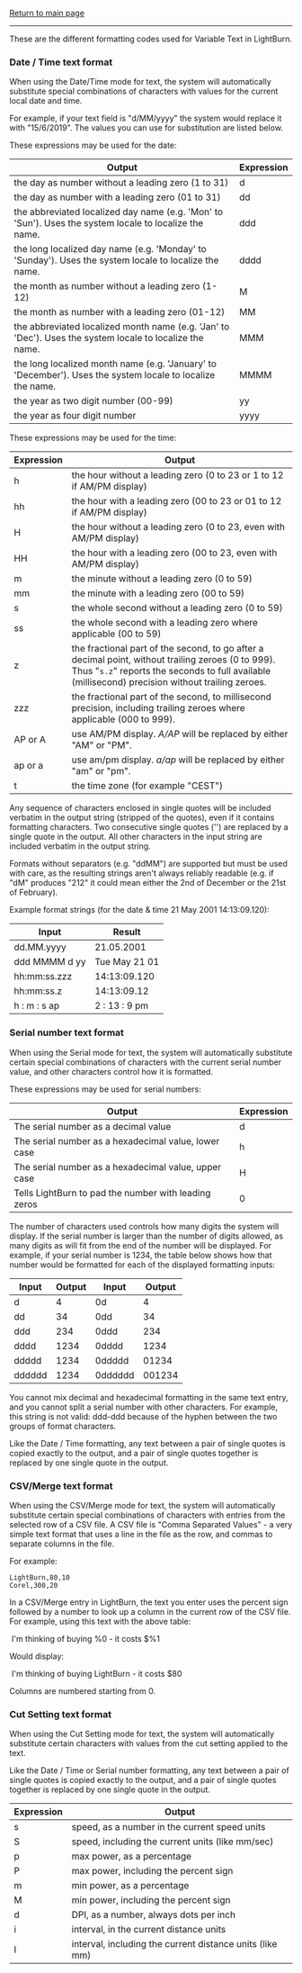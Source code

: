 [Return to main page](README.md)

------

<a name="VariableTextFormat"></a>

These are the different formatting codes used for Variable Text in LightBurn.

### Date / Time text format

When using the Date/Time mode for text, the system will automatically substitute special combinations of characters with values for the current local date and time.

For example, if your text field is "d/MM/yyyy" the system would replace it with "15/6/2019". The values you can use for substitution are listed below.

These expressions may be used for the date:

| Output                                                       | Expression |
| ------------------------------------------------------------ | ---------- |
| the day as number without a leading zero (1 to 31)           | d          |
| the day as number with a leading zero (01 to 31)             | dd         |
| the abbreviated localized day name (e.g. 'Mon' to 'Sun'). Uses the system locale to localize the name. | ddd        |
| the long localized day name (e.g. 'Monday' to 'Sunday'). Uses the system locale to localize the name. | dddd       |
| the month as number without a leading zero (1-12)            | M          |
| the month as number with a leading zero (01-12)              | MM         |
| the abbreviated localized month name (e.g. 'Jan' to 'Dec'). Uses the system locale to localize the name. | MMM        |
| the long localized month name (e.g. 'January' to 'December'). Uses the system locale to localize the name. | MMMM       |
| the year as two digit number (00-99)                         | yy         |
| the year as four digit number                                | yyyy       |

These expressions may be used for the time:

| Expression | Output                                                       |
| ---------- | ------------------------------------------------------------ |
| h          | the hour without a leading zero (0 to 23 or 1 to 12 if AM/PM display) |
| hh         | the hour with a leading zero (00 to 23 or 01 to 12 if AM/PM display) |
| H          | the hour without a leading zero (0 to 23, even with AM/PM display) |
| HH         | the hour with a leading zero (00 to 23, even with AM/PM display) |
| m          | the minute without a leading zero (0 to 59)                  |
| mm         | the minute with a leading zero (00 to 59)                    |
| s          | the whole second without a leading zero (0 to 59)            |
| ss         | the whole second with a leading zero where applicable (00 to 59) |
| z          | the fractional part of the second, to go after a decimal point, without trailing zeroes (0 to 999). Thus "`s.z`" reports the seconds to full available (millisecond) precision without trailing zeroes. |
| zzz        | the fractional part of the second, to millisecond precision, including trailing zeroes where applicable (000 to 999). |
| AP or A    | use AM/PM display. *A/AP* will be replaced by either "AM" or "PM". |
| ap or a    | use am/pm display. *a/ap* will be replaced by either "am" or "pm". |
| t          | the time zone (for example "CEST")                           |

Any sequence of characters enclosed in single quotes will be included verbatim in the output string (stripped of the quotes), even if it contains formatting characters. Two consecutive single quotes ('') are replaced by a single quote in the output. All other characters in the input string are included verbatim in the output string.

Formats without separators (e.g. "ddMM") are supported but must be used with care, as the resulting strings aren't always reliably readable (e.g. if "dM" produces "212" it could mean either the 2nd of December or the 21st of February).

Example format strings (for the date & time 21 May 2001 14:13:09.120):

| Input         | Result        |
| ------------- | ------------- |
| dd.MM.yyyy    | 21.05.2001    |
| ddd MMMM d yy | Tue May 21 01 |
| hh:mm:ss.zzz  | 14:13:09.120  |
| hh:mm:ss.z    | 14:13:09.12   |
| h​ : m : s ap  | 2 : 13 : 9 pm |



### Serial number text format

When using the Serial mode for text, the system will automatically substitute certain special combinations of characters with the current serial number value, and other characters control how it is formatted.

These expressions may be used for serial numbers:

| Output                                               | Expression |
| ---------------------------------------------------- | ---------- |
| The serial number as a decimal value                 | d          |
| The serial number as a hexadecimal value, lower case | h          |
| The serial number as a hexadecimal value, upper case | H          |
| Tells LightBurn to pad the number with leading zeros | 0          |

The number of characters used controls how many digits the system will display.  If the serial number is larger than the number of digits allowed, as many digits as will fit from the end of the number will be displayed.  For example, if your serial number is 1234, the table below shows how that number would be formatted for each of the displayed formatting inputs:

| Input  | Output | Input   | Output |
| ------ | ------ | ------- | ------ |
| d      | 4      | 0d      | 4      |
| dd     | 34     | 0dd     | 34     |
| ddd    | 234    | 0ddd    | 234    |
| dddd   | 1234   | 0dddd   | 1234   |
| ddddd  | 1234   | 0ddddd  | 01234  |
| dddddd | 1234   | 0dddddd | 001234 |

You cannot mix decimal and hexadecimal formatting in the same text entry, and you cannot split a serial number with other characters.  For example, this string is not valid: ddd-ddd because of the hyphen between the two groups of format characters.

Like the Date / Time formatting, any text between a pair of single quotes is copied exactly to the output, and a pair of single quotes together is replaced by one single quote in the output.



### CSV/Merge text format

When using the CSV/Merge mode for text, the system will automatically substitute certain special combinations of characters with entries from the selected row of a CSV file. A CSV file is "Comma Separated Values" - a very simple text format that uses a line in the file as the row, and commas to separate columns in the file.

For example:

```
LightBurn,80,10
Corel,300,20
```

In a CSV/Merge entry in LightBurn, the text you enter uses the percent sign followed by a number to look up a column in the current row of the CSV file. For example, using this text with the above table:

​	I'm thinking of buying %0 - it costs $%1

Would display:

​	I'm thinking of buying LightBurn - it costs $80

Columns are numbered starting from 0.



### Cut Setting text format

When using the Cut Setting mode for text, the system will automatically substitute certain characters with values from the cut setting applied to the text.

Like the Date / Time or Serial number formatting, any text between a pair of single quotes is copied exactly to the output, and a pair of single quotes together is replaced by one single quote in the output.

| Expression | Output                                                   |
| ---------- | -------------------------------------------------------- |
| s          | speed, as a number in the current speed units            |
| S          | speed, including the current units (like mm/sec)         |
| p          | max power, as a percentage                               |
| P          | max power, including the percent sign                    |
| m          | min power, as a percentage                               |
| M          | min power, including the percent sign                    |
| d          | DPI, as a number, always dots per inch                   |
| i          | interval, in the current distance units                  |
| I          | interval, including the current distance units (like mm) |

